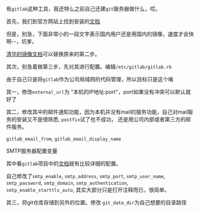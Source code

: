 
有`gitlab`这种工具，我还特么之前自己还建`git`服务器做什么，哎。

首先，我们到官方网站上找到安装的[文档][1]

但是，别急，下面非常小的一段文字表示国内用户还是用国内的镜像，速度才会快啊--，坑爹。

[清华的镜像文档][2]可以替换原来的第二步。

其次，别急着做第三步，先对其进行配置。编辑`/etc/gitlab/gitlab.rb`

由于自己只是将`gitlab`作为公司局域网的代码管理，所以目标只是这个咯

其一，修改`external_url`为 "本机的IP地址:port"，port如果没有冲突可以默认就好了

其二，修改其中的邮件通知功能，因为本机并没有mail的服务功能，自己对mail服务的安装又不是很熟悉, `postfix`试了也不成功，
还是用公司内部或者第三方的邮件服务。

`gitlab_email_from`, `gitlab_email_display_name`

SMTP服务器配置变量

其中看`gitlab`项目中的[文档][3]就有比较详细的配置。

自己修改了`smtp_enable`, `smtp_address`, `smtp_port`, `smtp_user_name`, `smtp_password`, `smtp_domain`, `smtp_authentication`, `smtp_enable_starttls_auto`, 其实大部分只是打开注释而已，很简单。

其三，将git仓库存储到另外的位置。修改 `git_data_dir`为自己想要的目录路径

[1]: https://about.gitlab.com/downloads/#ubuntu1404
[2]: https://mirror.tuna.tsinghua.edu.cn/help/gitlab-ce/
[3]: https://gitlab.com/gitlab-org/omnibus-gitlab/blob/master/doc/settings/smtp.md#smtp-settings
